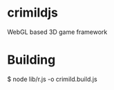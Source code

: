 crimildjs
=========

WebGL based 3D game framework

Building
==========

$ node lib/r.js -o crimild.build.js


